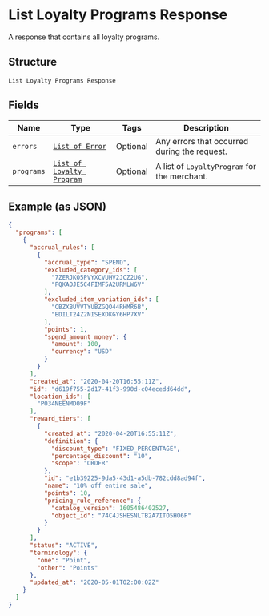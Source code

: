 
# List Loyalty Programs Response

A response that contains all loyalty programs.

## Structure

`List Loyalty Programs Response`

## Fields

| Name | Type | Tags | Description |
|  --- | --- | --- | --- |
| `errors` | [`List of Error`](/doc/models/error.md) | Optional | Any errors that occurred during the request. |
| `programs` | [`List of Loyalty Program`](/doc/models/loyalty-program.md) | Optional | A list of `LoyaltyProgram` for the merchant. |

## Example (as JSON)

```json
{
  "programs": [
    {
      "accrual_rules": [
        {
          "accrual_type": "SPEND",
          "excluded_category_ids": [
            "7ZERJKO5PVYXCVUHV2JCZ2UG",
            "FQKAOJE5C4FIMF5A2URMLW6V"
          ],
          "excluded_item_variation_ids": [
            "CBZXBUVVTYUBZGQO44RHMR6B",
            "EDILT24Z2NISEXDKGY6HP7XV"
          ],
          "points": 1,
          "spend_amount_money": {
            "amount": 100,
            "currency": "USD"
          }
        }
      ],
      "created_at": "2020-04-20T16:55:11Z",
      "id": "d619f755-2d17-41f3-990d-c04ecedd64dd",
      "location_ids": [
        "P034NEENMD09F"
      ],
      "reward_tiers": [
        {
          "created_at": "2020-04-20T16:55:11Z",
          "definition": {
            "discount_type": "FIXED_PERCENTAGE",
            "percentage_discount": "10",
            "scope": "ORDER"
          },
          "id": "e1b39225-9da5-43d1-a5db-782cdd8ad94f",
          "name": "10% off entire sale",
          "points": 10,
          "pricing_rule_reference": {
            "catalog_version": 1605486402527,
            "object_id": "74C4JSHESNLTB2A7ITO5HO6F"
          }
        }
      ],
      "status": "ACTIVE",
      "terminology": {
        "one": "Point",
        "other": "Points"
      },
      "updated_at": "2020-05-01T02:00:02Z"
    }
  ]
}
```

